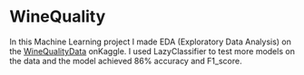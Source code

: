 # WineQuality
In this Machine Learning project I made EDA (Exploratory Data Analysis) on the [WineQualityData](https://www.kaggle.com/datasets/yasserh/wine-quality-dataset/data) onKaggle.
I used LazyClassifier to test more models on the data and the model achieved 86% accuracy and F1_score.

